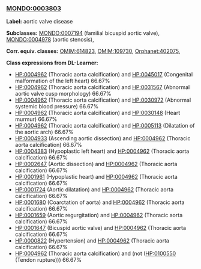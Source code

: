 
### [MONDO:0003803](http://purl.obolibrary.org/obo/MONDO_0003803)
**Label:** aortic valve disease

**Subclasses:** [MONDO:0007194](http://purl.obolibrary.org/obo/MONDO_0007194) (familial bicuspid aortic valve), [MONDO:0004978](http://purl.obolibrary.org/obo/MONDO_0004978) (aortic stenosis), 

**Corr. equiv. classes:** [OMIM:614823](http://purl.obolibrary.org/obo/OMIM_614823), [OMIM:109730](http://purl.obolibrary.org/obo/OMIM_109730), [Orphanet:402075](http://www.orpha.net/ORDO/Orphanet_402075), 

**Class expressions from DL-Learner:**

- [HP:0004962](http://purl.obolibrary.org/obo/HP_0004962) (Thoracic aorta calcification) and [HP:0045017](http://purl.obolibrary.org/obo/HP_0045017) (Congenital malformation of the left heart) 66.67%
- [HP:0004962](http://purl.obolibrary.org/obo/HP_0004962) (Thoracic aorta calcification) and [HP:0031567](http://purl.obolibrary.org/obo/HP_0031567) (Abnormal aortic valve cusp morphology) 66.67%
- [HP:0004962](http://purl.obolibrary.org/obo/HP_0004962) (Thoracic aorta calcification) and [HP:0030972](http://purl.obolibrary.org/obo/HP_0030972) (Abnormal systemic blood pressure) 66.67%
- [HP:0004962](http://purl.obolibrary.org/obo/HP_0004962) (Thoracic aorta calcification) and [HP:0030148](http://purl.obolibrary.org/obo/HP_0030148) (Heart murmur) 66.67%
- [HP:0004962](http://purl.obolibrary.org/obo/HP_0004962) (Thoracic aorta calcification) and [HP:0005113](http://purl.obolibrary.org/obo/HP_0005113) (Dilatation of the aortic arch) 66.67%
- [HP:0004933](http://purl.obolibrary.org/obo/HP_0004933) (Ascending aortic dissection) and [HP:0004962](http://purl.obolibrary.org/obo/HP_0004962) (Thoracic aorta calcification) 66.67%
- [HP:0004383](http://purl.obolibrary.org/obo/HP_0004383) (Hypoplastic left heart) and [HP:0004962](http://purl.obolibrary.org/obo/HP_0004962) (Thoracic aorta calcification) 66.67%
- [HP:0002647](http://purl.obolibrary.org/obo/HP_0002647) (Aortic dissection) and [HP:0004962](http://purl.obolibrary.org/obo/HP_0004962) (Thoracic aorta calcification) 66.67%
- [HP:0001961](http://purl.obolibrary.org/obo/HP_0001961) (Hypoplastic heart) and [HP:0004962](http://purl.obolibrary.org/obo/HP_0004962) (Thoracic aorta calcification) 66.67%
- [HP:0001724](http://purl.obolibrary.org/obo/HP_0001724) (Aortic dilatation) and [HP:0004962](http://purl.obolibrary.org/obo/HP_0004962) (Thoracic aorta calcification) 66.67%
- [HP:0001680](http://purl.obolibrary.org/obo/HP_0001680) (Coarctation of aorta) and [HP:0004962](http://purl.obolibrary.org/obo/HP_0004962) (Thoracic aorta calcification) 66.67%
- [HP:0001659](http://purl.obolibrary.org/obo/HP_0001659) (Aortic regurgitation) and [HP:0004962](http://purl.obolibrary.org/obo/HP_0004962) (Thoracic aorta calcification) 66.67%
- [HP:0001647](http://purl.obolibrary.org/obo/HP_0001647) (Bicuspid aortic valve) and [HP:0004962](http://purl.obolibrary.org/obo/HP_0004962) (Thoracic aorta calcification) 66.67%
- [HP:0000822](http://purl.obolibrary.org/obo/HP_0000822) (Hypertension) and [HP:0004962](http://purl.obolibrary.org/obo/HP_0004962) (Thoracic aorta calcification) 66.67%
- [HP:0004962](http://purl.obolibrary.org/obo/HP_0004962) (Thoracic aorta calcification) and (not ([HP:0100550](http://purl.obolibrary.org/obo/HP_0100550) (Tendon rupture))) 66.67%


